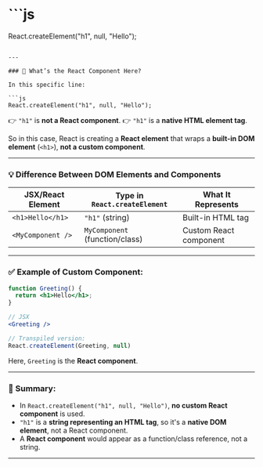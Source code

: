 
# ```js
React.createElement("h1", null, "Hello");
```

---

### 🧩 What’s the React Component Here?

In this specific line:

```js
React.createElement("h1", null, "Hello");
```

👉 `"h1"` is **not a React component**.
👉 `"h1"` is a **native HTML element tag**.

So in this case, React is creating a **React element** that wraps a **built-in DOM element** (`<h1>`), **not a custom component**.

---

### 💡 Difference Between DOM Elements and Components

| JSX/React Element | Type in `React.createElement`  | What It Represents     |
| ----------------- | ------------------------------ | ---------------------- |
| `<h1>Hello</h1>`  | `"h1"` (string)                | Built-in HTML tag      |
| `<MyComponent />` | `MyComponent` (function/class) | Custom React component |

---

### ✅ Example of Custom Component:

```jsx
function Greeting() {
  return <h1>Hello</h1>;
}

// JSX
<Greeting />

// Transpiled version:
React.createElement(Greeting, null)
```

Here, `Greeting` is the **React component**.

---

### 🧠 Summary:

* In `React.createElement("h1", null, "Hello")`, **no custom React component** is used.
* `"h1"` is a **string representing an HTML tag**, so it's a **native DOM element**, not a React component.
* A **React component** would appear as a function/class reference, not a string.

---